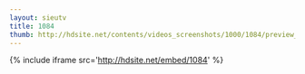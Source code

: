 ```yaml
---
layout: sieutv
title: 1084
thumb: http://hdsite.net/contents/videos_screenshots/1000/1084/preview_360p.mp4.jpg
---
```

{% include iframe src='http://hdsite.net/embed/1084' %}
 
